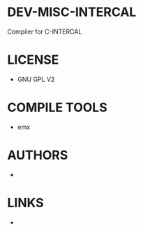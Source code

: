 DEV-MISC-INTERCAL
=================

Compiler for C-INTERCAL

LICENSE
===============
* GNU GPL V2

COMPILE TOOLS
===============
* emx

AUTHORS
===============
* 

LINKS
===============
* 
